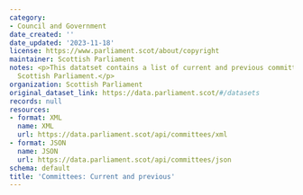 ```yaml
---
category:
- Council and Government
date_created: ''
date_updated: '2023-11-18'
license: https://www.parliament.scot/about/copyright
maintainer: Scottish Parliament
notes: <p>This datatset contains a list of current and previous committees of the
  Scottish Parliament.</p>
organization: Scottish Parliament
original_dataset_link: https://data.parliament.scot/#/datasets
records: null
resources:
- format: XML
  name: XML
  url: https://data.parliament.scot/api/committees/xml
- format: JSON
  name: JSON
  url: https://data.parliament.scot/api/committees/json
schema: default
title: 'Committees: Current and previous'
---
```


